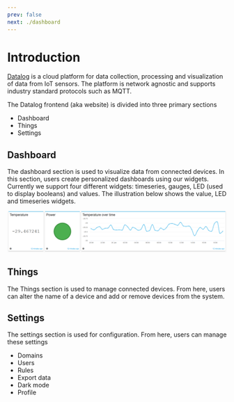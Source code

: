 ```yaml
---
prev: false
next: ./dashboard
---
```


# Introduction

[Datalog](https://datalog.no) is a cloud platform for data collection, processing and visualization of data from IoT sensors. The platform is network agnostic and supports industry standard protocols such as MQTT. 

The Datalog frontend (aka website) is divided into three primary sections

- Dashboard
- Things
- Settings

## Dashboard

The dashboard section is used to visualize data from connected devices. In this section, users create personalized dashboards using our widgets. Currently we support four different widgets: timeseries, gauges, LED (used to display booleans) and values. The illustration below shows the value, LED and timeseries widgets.

![widgets](../assets/widgets.png)

## Things

The Things section is used to manage connected devices. From here, users can alter the name of a device and add or remove devices from the system.

## Settings

The settings section is used for configuration. From here, users can manage these settings

- Domains
- Users
- Rules
- Export data
- Dark mode
- Profile

